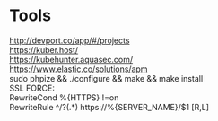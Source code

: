 # Tools

http://devport.co/app/#/projects <br/>
https://kuber.host/ <br/>
https://kubehunter.aquasec.com/ <br/>
https://www.elastic.co/solutions/apm <br/>
sudo phpize && ./configure && make &&  make install <br/>
SSL FORCE: <br/>
  RewriteCond %{HTTPS}  !=on <br/>
  RewriteRule ^/?(.*) https://%{SERVER_NAME}/$1 [R,L]
